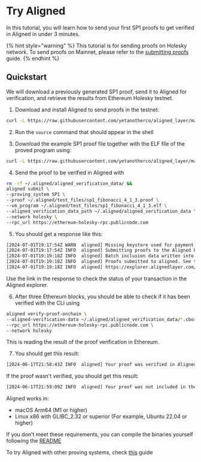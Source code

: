 # Try Aligned

In this tutorial, you will learn how to send your first SP1 proofs to get verified in Aligned in under 3 minutes.

{% hint style="warning" %}
This tutorial is for sending proofs on Holesky network.
To send proofs on Mainnet, please refer to the [submitting proofs](../3_guides/0_submitting_proofs.md) guide.
{% endhint %}

## Quickstart

We will download a previously generated SP1 proof, send it to Aligned for verification, and retrieve the results from Ethereum Holesky testnet.

1. Download and install Aligned to send proofs in the testnet:

```bash
curl -L https://raw.githubusercontent.com/yetanotherco/aligned_layer/main/batcher/aligned/install_aligned.sh | bash
```

2. Run the ```source``` command that should appear in the shell

3. Download the example SP1 proof file together with the ELF file of the proved program using:

```bash
curl -L https://raw.githubusercontent.com/yetanotherco/aligned_layer/main/batcher/aligned/get_proof_test_files.sh | bash
```

4. Send the proof to be verified in Aligned with

```bash
rm -rf ~/.aligned/aligned_verification_data/ &&
aligned submit \
--proving_system SP1 \
--proof ~/.aligned/test_files/sp1_fibonacci_4_1_3.proof \
--vm_program ~/.aligned/test_files/sp1_fibonacci_4_1_3.elf \
--aligned_verification_data_path ~/.aligned/aligned_verification_data \
--network holesky \
--rpc_url https://ethereum-holesky-rpc.publicnode.com
```

5. You should get a response like this:

```bash
[2024-07-01T19:17:54Z WARN  aligned] Missing keystore used for payment. This proof will not be included if sent to Eth Mainnet
[2024-07-01T19:17:54Z INFO  aligned] Submitting proofs to the Aligned batcher...
[2024-07-01T19:19:18Z INFO  aligned] Batch inclusion data written into ./aligned_verification_data/e367d76e_0.json
[2024-07-01T19:19:18Z INFO  aligned] Proofs submitted to aligned. See the batch in the explorer:
[2024-07-01T19:19:18Z INFO  aligned] https://explorer.alignedlayer.com/batches/0xe367d76e832edec893d3a9027b3c231b2e3994c47acfac2e67197c13c9be0c4c
```

Use the link in the response to check the status of your transaction in the Aligned explorer.

6. After three Ethereum blocks, you should be able to check if it has been verified with the CLI using

```bash
aligned verify-proof-onchain \
--aligned-verification-data ~/.aligned/aligned_verification_data/*.cbor \
--rpc_url https://ethereum-holesky-rpc.publicnode.com \
--network holesky 
```

This is reading the result of the proof verification in Ethereum.

7. You should get this result:

```bash
[2024-06-17T21:58:43Z INFO  aligned] Your proof was verified in Aligned and included in the batch!
```

If the proof wasn't verified, you should get this result:

```bash
[2024-06-17T21:59:09Z INFO  aligned] Your proof was not included in the batch.
```

Aligned works in:
- macOS Arm64 (M1 or higher)
- Linux x86 with GLIBC_2.32 or superior (For example, Ubuntu 22.04 or higher)

If you don't meet these requirements, you can compile the binaries yourself following the [README](https://github.com/yetanotherco/aligned_layer)

To try Aligned with other proving systems, check [this](../3_guides/0_submitting_proofs.md) guide 
